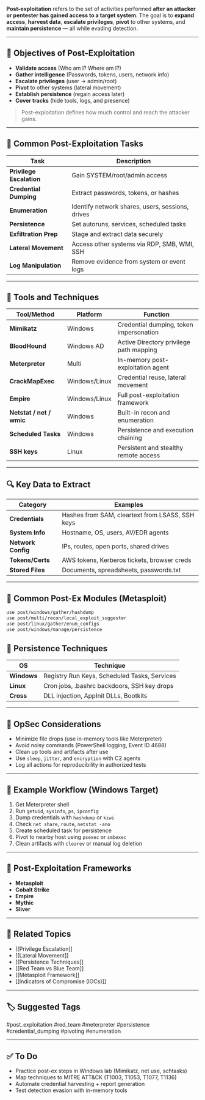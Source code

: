 **Post-exploitation** refers to the set of activities performed **after an attacker or pentester has gained access to a target system**. The goal is to **expand access**, **harvest data**, **escalate privileges**, **pivot** to other systems, and **maintain persistence** — all while evading detection.

---

## 📌 Objectives of Post-Exploitation

- **Validate access** (Who am I? Where am I?)
- **Gather intelligence** (Passwords, tokens, users, network info)
- **Escalate privileges** (user → admin/root)
- **Pivot** to other systems (lateral movement)
- **Establish persistence** (regain access later)
- **Cover tracks** (hide tools, logs, and presence)

> Post-exploitation defines how much control and reach the attacker gains.

---

## 🧱 Common Post-Exploitation Tasks

| Task                  | Description                                              |
|------------------------|----------------------------------------------------------|
| **Privilege Escalation** | Gain SYSTEM/root/admin access                           |
| **Credential Dumping**  | Extract passwords, tokens, or hashes                     |
| **Enumeration**         | Identify network shares, users, sessions, drives        |
| **Persistence**         | Set autoruns, services, scheduled tasks                 |
| **Exfiltration Prep**   | Stage and extract data securely                         |
| **Lateral Movement**    | Access other systems via RDP, SMB, WMI, SSH             |
| **Log Manipulation**    | Remove evidence from system or event logs               |

---

## 🧰 Tools and Techniques

| Tool/Method            | Platform       | Function                                   |
|------------------------|----------------|--------------------------------------------|
| **Mimikatz**            | Windows        | Credential dumping, token impersonation    |
| **BloodHound**          | Windows AD     | Active Directory privilege path mapping    |
| **Meterpreter**         | Multi          | In-memory post-exploitation agent          |
| **CrackMapExec**        | Windows/Linux  | Credential reuse, lateral movement         |
| **Empire**              | Windows/Linux  | Full post-exploitation framework           |
| **Netstat / net / wmic**| Windows        | Built-in recon and enumeration             |
| **Scheduled Tasks**     | Windows        | Persistence and execution chaining         |
| **SSH keys**            | Linux          | Persistent and stealthy remote access      |

---

## 🔍 Key Data to Extract

| Category              | Examples                                              |
|-----------------------|-------------------------------------------------------|
| **Credentials**        | Hashes from SAM, cleartext from LSASS, SSH keys      |
| **System Info**        | Hostname, OS, users, AV/EDR agents                   |
| **Network Config**     | IPs, routes, open ports, shared drives               |
| **Tokens/Certs**       | AWS tokens, Kerberos tickets, browser creds          |
| **Stored Files**       | Documents, spreadsheets, passwords.txt               |

---

## 🧠 Common Post-Ex Modules (Metasploit)

```bash
use post/windows/gather/hashdump
use post/multi/recon/local_exploit_suggester
use post/linux/gather/enum_configs
use post/windows/manage/persistence
```

## 🧪 Persistence Techniques

|OS|Technique|
|---|---|
|**Windows**|Registry Run Keys, Scheduled Tasks, Services|
|**Linux**|Cron jobs, .bashrc backdoors, SSH key drops|
|**Cross**|DLL injection, AppInit DLLs, Bootkits|

---

## 🔐 OpSec Considerations

- Minimize file drops (use in-memory tools like Meterpreter)
- Avoid noisy commands (PowerShell logging, Event ID 4688)
- Clean up tools and artifacts after use
- Use `sleep`, `jitter`, and `encryption` with C2 agents
- Log all actions for reproducibility in authorized tests

---

## 📘 Example Workflow (Windows Target)

1. Get Meterpreter shell
2. Run `getuid`, `sysinfo`, `ps`, `ipconfig`
3. Dump credentials with `hashdump` or `kiwi`
4. Check `net share`, `route`, `netstat -ano`
5. Create scheduled task for persistence
6. Pivot to nearby host using `psexec` or `smbexec`
7. Clean artifacts with `clearev` or manual log deletion

---

## 🧱 Post-Exploitation Frameworks

- **Metasploit**
- **Cobalt Strike**
- **Empire**
- **Mythic**
- **Sliver**

---

## 🔗 Related Topics

- [[Privilege Escalation]]
- [[Lateral Movement]]
- [[Persistence Techniques]]
- [[Red Team vs Blue Team]]
- [[Metasploit Framework]]
- [[Indicators of Compromise (IOCs)]]

---

## 🏷 Suggested Tags

#post_exploitation #red_team #meterpreter #persistence #credential_dumping #pivoting #enumeration

---

## ✅ To Do

-  Practice post-ex steps in Windows lab (Mimikatz, net use, schtasks)
-  Map techniques to MITRE ATT&CK (T1003, T1053, T1077, T1136)
-  Automate credential harvesting + report generation
-  Test detection evasion with in-memory tools
